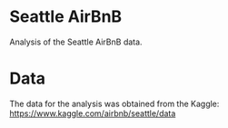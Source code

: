 # Seattle AirBnB
Analysis of the Seattle AirBnB data. 

# Data
The data for the analysis was obtained from the Kaggle: https://www.kaggle.com/airbnb/seattle/data
